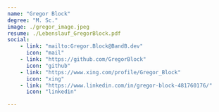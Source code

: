 ```yaml
---
name: "Gregor Block"
degree: "M. Sc."
image: ./gregor_image.jpeg
resume: ./Lebenslauf_GregorBlock.pdf
social:
    - link: "mailto:Gregor.Block@BandB.dev"
      icon: "mail" 
    - link: "https://github.com/GregorBlock"
      icon: "github"
    - link: "https://www.xing.com/profile/Gregor_Block"
      icon: "xing"
    - link: "https://www.linkedin.com/in/gregor-block-481760176/"
      icon: "linkedin"

---
```

